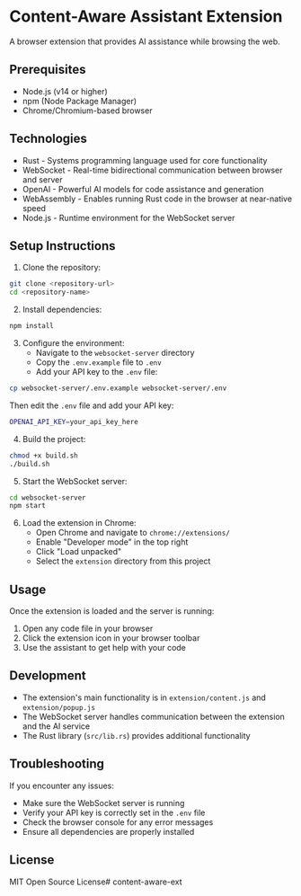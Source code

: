 # Content-Aware Assistant Extension

A browser extension that provides AI assistance while browsing the web.

## Prerequisites

- Node.js (v14 or higher)
- npm (Node Package Manager)
- Chrome/Chromium-based browser

## Technologies

- Rust - Systems programming language used for core functionality
- WebSocket - Real-time bidirectional communication between browser and server
- OpenAI - Powerful AI models for code assistance and generation
- WebAssembly - Enables running Rust code in the browser at near-native speed
- Node.js - Runtime environment for the WebSocket server


## Setup Instructions

1. Clone the repository:

``` bash
git clone <repository-url>
cd <repository-name>
```

2. Install dependencies:

``` bash
npm install
```

3. Configure the environment:
   - Navigate to the `websocket-server` directory
   - Copy the `.env.example` file to `.env`
   - Add your API key to the `.env` file:

``` bash
cp websocket-server/.env.example websocket-server/.env
```

Then edit the `.env` file and add your API key:

``` bash
OPENAI_API_KEY=your_api_key_here
```

4. Build the project:

``` bash
chmod +x build.sh
./build.sh
```

5. Start the WebSocket server:

``` bash
cd websocket-server
npm start
```

6. Load the extension in Chrome:
   - Open Chrome and navigate to `chrome://extensions/`
   - Enable "Developer mode" in the top right
   - Click "Load unpacked"
   - Select the `extension` directory from this project

## Usage

Once the extension is loaded and the server is running:
1. Open any code file in your browser
2. Click the extension icon in your browser toolbar
3. Use the assistant to get help with your code

## Development

- The extension's main functionality is in `extension/content.js` and `extension/popup.js`
- The WebSocket server handles communication between the extension and the AI service
- The Rust library (`src/lib.rs`) provides additional functionality

## Troubleshooting

If you encounter any issues:
- Make sure the WebSocket server is running
- Verify your API key is correctly set in the `.env` file
- Check the browser console for any error messages
- Ensure all dependencies are properly installed

## License

MIT Open Source License# content-aware-ext
